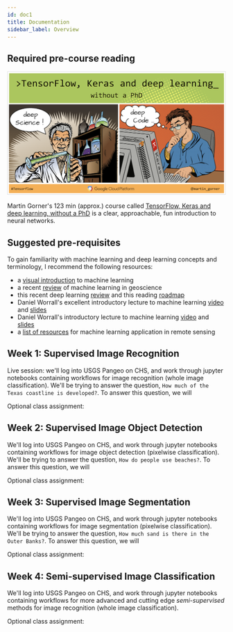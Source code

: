 ```yaml
---
id: doc1
title: Documentation
sidebar_label: Overview
---
```


## Required pre-course reading

![](assets/phd.png)

Martin Gorner's 123 min (approx.) course called [TensorFlow, Keras and deep learning, without a PhD](https://codelabs.developers.google.com/codelabs/cloud-tensorflow-mnist/#0) is a clear, approachable, fun introduction to neural networks.

## Suggested pre-requisites

To gain familiarity with machine learning and deep learning concepts and terminology, I recommend the following resources:

* a [visual introduction](http://www.r2d3.us/visual-intro-to-machine-learning-part-1/) to machine learning
* a recent [review](https://arxiv.org/abs/2006.13311) of machine learning in geoscience
* this recent deep learning [review](https://dennybritz.com/blog/deep-learning-most-important-ideas/) and this reading [roadmap](https://github.com/floodsung/Deep-Learning-Papers-Reading-Roadmap)
* Daniel Worrall's excellent introductory lecture to machine learning [video](https://www.youtube.com/watch?v=FrbWQDdGpHQ&feature=youtu.be&t=40) and [slides](https://deworrall92.github.io/docs/MLSSIndo1_lo_res.pdf)
* Daniel Worrall's introductory lecture to machine learning [video](https://www.youtube.com/watch?v=K59cmobQKew&feature=youtu.be&t=270) and [slides](https://deworrall92.github.io/docs/MLSSIndo2_lo_res.pdf)
* a [list of resources](https://www.notion.so/fd42b6a13305452ba17a5e2fa71467a2?v=7d56617d132e4ec3b98121ae1070f024) for machine learning application in remote sensing

## Week 1: Supervised Image Recognition

Live session: we'll log into USGS Pangeo on CHS, and work through jupyter notebooks containing workflows for image recognition (whole image classification). We'll be trying to answer the question, `How much of the Texas coastline is developed?`. To answer this question, we will

Optional class assignment:

## Week 2: Supervised Image Object Detection

We'll log into USGS Pangeo on CHS, and work through jupyter notebooks containing workflows for image object detection (pixelwise classification). We'll be trying to answer the question, `How do people use beaches?`. To answer this question, we will

Optional class assignment:

## Week 3: Supervised Image Segmentation

We'll log into USGS Pangeo on CHS, and work through jupyter notebooks containing workflows for image segmentation (pixelwise classification). We'll be trying to answer the question, `How much sand is there in the Outer Banks?`. To answer this question, we will

Optional class assignment:

## Week 4: Semi-supervised Image Classification

We'll log into USGS Pangeo on CHS, and work through jupyter notebooks containing workflows for more advanced and cutting edge *semi-supervised* methods for image recognition (whole image classification).

Optional class assignment:
